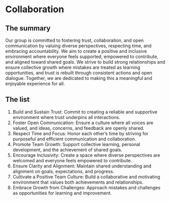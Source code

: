 # Collaboration

<!-- group norms summary -->
## The summary

Our group is committed to fostering trust, collaboration, and open communication
 by valuing diverse perspectives, respecting
 time, and embracing accountability. We aim to create a positive and inclusive
 environment where everyone feels supported, empowered to contribute, and aligned
 toward shared goals. We strive to build strong relationships and ensure
 collective growth where mistakes are treated as learning opportunities, and
 trust is rebuilt through consistent actions and open dialogue. Together, we
  are dedicated to making this a meaningful and enjoyable experience for all.

<!-- group norms list -->
## The list

1. Build and Sustain Trust: Commit to creating a reliable and supportive
environment where trust
underpins all interactions.
2. Foster Open Communication: Ensure a culture where all voices are valued, and
 ideas, concerns,
and feedback are openly shared.
3. Respect Time and Focus: Honor each other’s time by striving for purposeful
 and efficient
communication and collaboration.
4. Promote Team Growth: Support collective learning, personal development, and
the achievement
of shared goals.
5. Encourage Inclusivity: Create a space where diverse perspectives are
welcomed and everyone
feels empowered to contribute.
6. Ensure Clarity and Alignment: Maintain shared understanding and alignment on
 goals, expectations,
and progress.
7. Cultivate a Positive Team Culture: Build a collaborative and motivating
environment that values
both achievements and relationships.
8. Embrace Growth from Challenges: Approach mistakes and challenges as
opportunities for learning and improvement.
